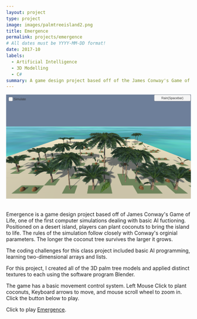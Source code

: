 ```yaml
---
layout: project
type: project
image: images/palmtreeisland2.png
title: Emergence
permalink: projects/emergence
# All dates must be YYYY-MM-DD format!
date: 2017-10
labels:
  - Artificial Intelligence
  - 3D Modelling
  - C#
summary: A game design project based off of the James Conway's Game of Life.  
---
```


<div class="ui small rounded images">
  <img class="ui image" src="../images/palmtreeisland2.png">
  <img class="ui image" src="">
  <img class="ui image" src="">
  <img class="ui image" src="">
</div>

Emergence is a game design project based off of James Conway's Game of Life, one of the first computer simulations dealing with basic AI fuctioning.  Positioned on a desert island, players can plant coconuts to bring the island to life.  The rules of the simulation follow closely with Conway's orginial parameters.  The longer the coconut tree survives the larger it grows. 

The coding challenges for this class project included basic AI programming, learning two-dimensional arrays and lists.  

For this project, I created all of the 3D palm tree models and applied distinct textures to each using the software program Blender.

The game has a basic movement control system.  Left Mouse Click to plant coconuts, Keyboard arrows to move, and mouse scroll wheel to zoom in.  Click the button below to play.    


Click to play [Emergence](http://ryseymour.github.io/treeproto/).



